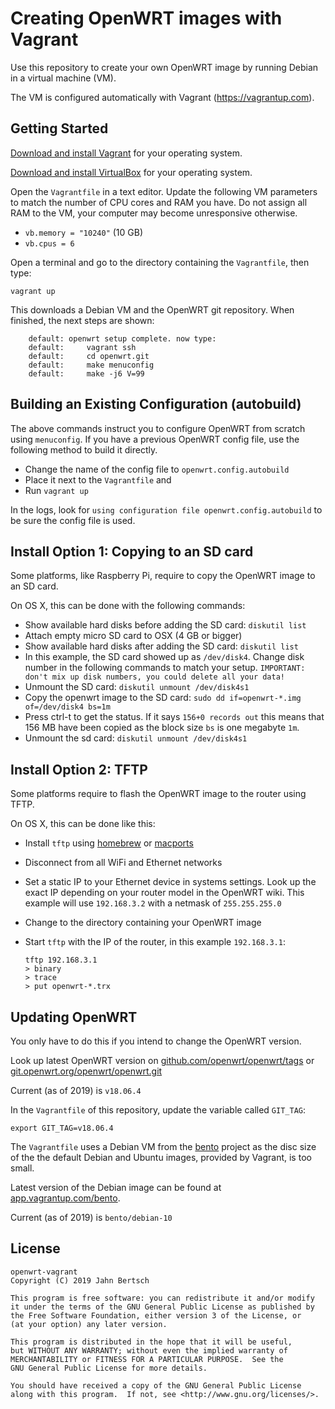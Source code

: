 # Creating OpenWRT images with Vagrant

Use this repository to create your own OpenWRT image by running Debian in a virtual machine (VM).

The VM is configured automatically with Vagrant (https://vagrantup.com).


## Getting Started

[Download and install Vagrant](https://www.vagrantup.com/downloads.html) for your operating system.

[Download and install VirtualBox](https://www.virtualbox.org/wiki/Downloads) for your operating system.

Open the `Vagrantfile` in a text editor. Update the following VM parameters to match the number of CPU cores and RAM you have. Do not assign all RAM to the VM, your computer may become unresponsive otherwise.

 - `vb.memory = "10240"` (10 GB)
 - `vb.cpus = 6`

Open a terminal and go to the directory containing the `Vagrantfile`, then type:

    vagrant up

This downloads a Debian VM and the OpenWRT git repository. When finished, the next steps are shown:

```
    default: openwrt setup complete. now type:
    default:     vagrant ssh
    default:     cd openwrt.git
    default:     make menuconfig
    default:     make -j6 V=99
```


## Building an Existing Configuration (autobuild)

The above commands instruct you to configure OpenWRT from scratch using `menuconfig`. If you have a previous OpenWRT config file, use the following method to build it directly.

 - Change the name of the config file to `openwrt.config.autobuild`
 - Place it next to the `Vagrantfile` and
 - Run `vagrant up`

In the logs, look for `using configuration file openwrt.config.autobuild` to be sure the config file is used.


## Install Option 1: Copying to an SD card

Some platforms, like Raspberry Pi, require to copy the OpenWRT image to an SD card.

On OS X, this can be done with the following commands:

- Show available hard disks before adding the SD card:
  `diskutil list`
- Attach empty micro SD card to OSX (4 GB or bigger)
- Show available hard disks after adding the SD card:
  `diskutil list`
- In this example, the SD card showed up as `/dev/disk4`. Change disk number in the following commands to match your setup.
  `IMPORTANT: don't mix up disk numbers, you could delete all your data!`
- Unmount the SD card:
  `diskutil unmount /dev/disk4s1`
- Copy the openwrt image to the SD card:
  `sudo dd if=openwrt-*.img of=/dev/disk4 bs=1m`
- Press ctrl-t to get the status. If it says `156+0 records out` this means that 156 MB have been copied as the block size `bs` is one megabyte `1m`.
- Unmount the sd card:
  `diskutil unmount /dev/disk4s1`


## Install Option 2: TFTP

Some platforms require to flash the OpenWRT image to the router using TFTP.

On OS X, this can be done like this:

- Install `tftp` using [homebrew](https://brew.sh) or [macports](https://www.macports.org)
- Disconnect from all WiFi and Ethernet networks
- Set a static IP to your Ethernet device in systems settings. Look up the exact IP depending on your router model in the OpenWRT wiki. This example will use `192.168.3.2` with a netmask of `255.255.255.0`
- Change to the directory containing your OpenWRT image
- Start `tftp` with the IP of the router, in this example `192.168.3.1`:

      tftp 192.168.3.1
      > binary
      > trace
      > put openwrt-*.trx


## Updating OpenWRT

You only have to do this if you intend to change the OpenWRT version.

Look up latest OpenWRT version on [github.com/openwrt/openwrt/tags](https://github.com/openwrt/openwrt/tags) or [git.openwrt.org/openwrt/openwrt.git](https://git.openwrt.org/openwrt/openwrt.git)

Current (as of 2019) is `v18.06.4`

In the `Vagrantfile` of this repository, update the variable called `GIT_TAG`:

    export GIT_TAG=v18.06.4

The `Vagrantfile` uses a Debian VM from the [bento](https://github.com/chef/bento) project as the disc size of the the default Debian and Ubuntu images, provided by Vagrant, is too small.

Latest version of the Debian image can be found at [app.vagrantup.com/bento](https://app.vagrantup.com/bento).

Current (as of 2019) is `bento/debian-10`


## License

    openwrt-vagrant
    Copyright (C) 2019 Jahn Bertsch

    This program is free software: you can redistribute it and/or modify
    it under the terms of the GNU General Public License as published by
    the Free Software Foundation, either version 3 of the License, or
    (at your option) any later version.

    This program is distributed in the hope that it will be useful,
    but WITHOUT ANY WARRANTY; without even the implied warranty of
    MERCHANTABILITY or FITNESS FOR A PARTICULAR PURPOSE.  See the
    GNU General Public License for more details.

    You should have received a copy of the GNU General Public License
    along with this program.  If not, see <http://www.gnu.org/licenses/>.

